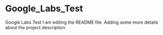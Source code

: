 # Google_Labs_Test
Google Labs Test
I am editing the README file. Adding some more details about the project description.

